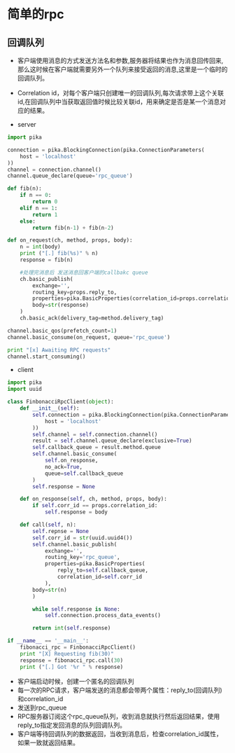 # 简单的rpc

## 回调队列
* 客户端使用消息的方式发送方法名和参数,服务器将结果也作为消息回传回来,那么这时候在客户端就需要另外一个队列来接受返回的消息,这里是一个临时的回调队列。
* Correlation id，对每个客户端只创建唯一的回调队列,每次请求带上这个关联id,在回调队列中当获取返回值时候比较关联id，用来确定是否是某一个消息对应的结果。

* server

```python
import pika

connection = pika.BlockingConnection(pika.ConnectionParameters(
    host = 'localhost'
))
channel = connection.channel()
channel.queue_declare(queue='rpc_queue')

def fib(n):
    if n == 0:
        return 0
    elif n == 1:
        return 1
    else:
        return fib(n-1) + fib(n-2)

def on_request(ch, method, props, body):
    n = int(body)
    print ("[.] fib(%s)" % n)
    response = fib(n)

    #处理完消息后 发送消息回客户端的callbakc queue
    ch.basic_publish(
        exchange='',
        routing_key=props.reply_to,
        properties=pika.BasicProperties(correlation_id=props.correlation_id),
        body=str(response)
    )
    ch.basic_ack(delivery_tag=method.delivery_tag)

channel.basic_qos(prefetch_count=1)
channel.basic_consume(on_request, queue='rpc_queue')

print "[x] Awaiting RPC requests"
channel.start_consuming()
```
* client

```python
import pika
import uuid

class FinbonacciRpcClient(object):
    def __init__(self):
        self.connection = pika.BlockingConnection(pika.ConnectionParameters(
            host = 'localhost'
        ))
        self.channel = self.connection.channel()
        result = self.channel.queue_declare(exclusive=True)
        self.callback_queue = result.method.queue
        self.channel.basic_consume(
            self.on_response,
            no_ack=True,
            queue=self.callback_queue
        )
        self.response = None

    def on_response(self, ch, method, props, body):
        if self.corr_id == props.correlation_id:
            self.response = body

    def call(self, n):
        self.repnse = None
        self.corr_id = str(uuid.uuid4())
        self.channel.basic_publish(
            exchange='',
            routing_key='rpc_queue',
            properties=pika.BasicProperties(
                reply_to=self.callback_queue,
                correlation_id=self.corr_id
            ),
        body=str(n)
        )

        while self.response is None:
            self.connection.process_data_events()

        return int(self.response)

if __name__ == '__main__':
    fibonacci_rpc = FinbonacciRpcClient()
    print "[X] Requesting fib(30)"
    response = fibonacci_rpc.call(30)
    print ("[.] Got '%r " % response)
```

* 客户端启动时候，创建一个匿名的回调队列
* 每一次的RPC请求，客户端发送的消息都会带两个属性：reply_to(回调队列)和correlation_id
* 发送到rpc_queue
* RPC服务器订阅这个rpc_queue队列，收到消息就执行然后返回结果，使用reply_to指定发回消息的队列回调队列。
* 客户端等待回调队列的数据返回，当收到消息后，检查correlation_id属性，如果一致就返回结果。

